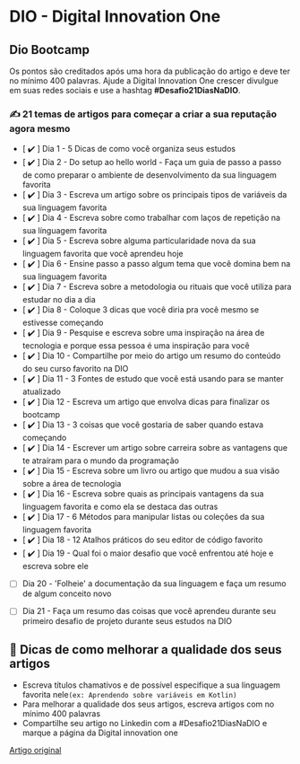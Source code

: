 # DIO - Digital Innovation One

## Dio Bootcamp

Os pontos são creditados após uma hora da publicação do artigo e deve ter no mínimo 400 palavras. Ajude a Digital Innovation One crescer divulgue em suas redes sociais e use a hashtag **#Desafio21DiasNaDIO**.

### ✍ 21 temas de artigos para começar a criar a sua reputação agora mesmo

- [  :heavy_check_mark: ]  Dia 1 - 5 Dicas de como você organiza seus estudos
- [  :heavy_check_mark: ]  Dia 2 - Do setup ao hello world - Faça um guia de passo a passo de como preparar o ambiente de desenvolvimento da sua linguagem favorita
- [  :heavy_check_mark: ]  Dia 3 - Escreva um artigo sobre os principais tipos de variáveis da sua linguagem favorita
- [  :heavy_check_mark: ]  Dia 4 - Escreva sobre como trabalhar com laços de repetição na sua línguagem favorita
- [  :heavy_check_mark: ]  Dia 5 - Escreva sobre alguma particularidade nova da sua linguagem favorita que você aprendeu hoje
- [  :heavy_check_mark: ]  Dia 6 - Ensine passo a passo algum tema que você domina bem na sua linguagem favorita
- [  :heavy_check_mark: ]  Dia 7 - Escreva sobre a metodologia ou rituais que você utiliza para estudar no dia a dia
- [  :heavy_check_mark: ]  Dia 8 - Coloque 3 dicas que você diria pra você mesmo se estivesse começando
- [  :heavy_check_mark: ]  Dia 9 - Pesquise e escreva sobre uma inspiração na área de tecnologia e porque essa pessoa é uma inspiração para você
- [  :heavy_check_mark: ]  Dia 10 - Compartilhe por meio do artigo um resumo do conteúdo do seu curso favorito na DIO
- [  :heavy_check_mark: ]  Dia 11 - 3 Fontes de estudo que você está usando para se manter atualizado
- [  :heavy_check_mark: ]  Dia 12 - Escreva um artigo que envolva dicas para finalizar os bootcamp
- [  :heavy_check_mark: ]  Dia 13 - 3 coisas que você gostaria de saber quando estava começando
- [  :heavy_check_mark: ]  Dia 14 -  Escrever um artigo sobre carreira sobre as vantagens que te atraíram para o mundo da programação
- [  :heavy_check_mark: ]  Dia 15 - Escreva sobre um livro ou artigo que mudou a sua visão sobre a área de tecnologia
- [  :heavy_check_mark: ]  Dia 16 - Escreva sobre quais as principais vantagens da sua linguagem favorita e como ela se destaca das outras
- [  :heavy_check_mark: ]  Dia 17 - 6 Métodos para manipular listas ou coleções da sua linguagem favorita
- [  :heavy_check_mark: ]  Dia 18 - 12 Atalhos práticos do seu editor de código favorito
- [  :heavy_check_mark: ]  Dia 19 - Qual foi o maior desafio que você enfrentou até hoje e escreva sobre ele
- [ ]  Dia 20 - 'Folheie' a documentação da sua linguagem e faça um resumo de algum conceito novo
- [ ]  Dia 21 - Faça um resumo das coisas que você aprendeu durante seu primeiro desafio de projeto durante seus estudos na DIO


## 🦾 Dicas de como melhorar a qualidade dos seus artigos

- Escreva títulos chamativos e de possível especifique a sua linguagem favorita nele`(ex: Aprendendo sobre variáveis em Kotlin)`
- Para melhorar a qualidade dos seus artigos, escreva artigos com no mínimo 400 palavras
- Compartilhe seu artigo no Linkedin com a #Desafio21DiasNaDIO e marque a página da Digital innovation one

[Artigo original](https://www.notion.so/Desafio-DIO-21-dias-de-artigos-para-come-ar-a-criar-sua-marca-pessoal-9bb7c0b2b7bc4facb43ae875cba400cd)
